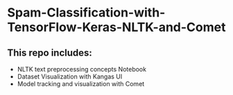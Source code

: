 # Spam-Classification-with-TensorFlow-Keras-NLTK-and-Comet

## This repo includes:
* NLTK text preprocessing concepts Notebook
* Dataset Visualization with Kangas UI
* Model tracking and visualization with Comet
